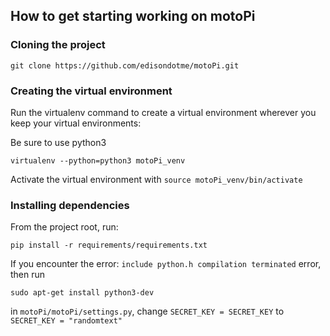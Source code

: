 ## How to get starting working on motoPi

### Cloning the project

```
git clone https://github.com/edisondotme/motoPi.git
```

### Creating the virtual environment
Run the virtualenv command to create a virtual environment wherever you keep your virtual environments:

Be sure to use python3
```
virtualenv --python=python3 motoPi_venv
```

Activate the virtual environment with `source motoPi_venv/bin/activate`

### Installing dependencies
From the project root, run:
```
pip install -r requirements/requirements.txt
```

If you encounter the error: `include python.h compilation terminated` error, then run

```
sudo apt-get install python3-dev
```

in `motoPi/motoPi/settings.py`, change `SECRET_KEY = SECRET_KEY` to `SECRET_KEY = "randomtext"`